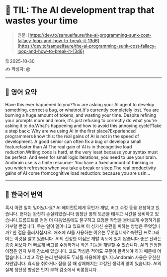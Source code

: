 # 📌 TIL: The AI development trap that wastes your time

> 원문: [https://dev.to/samuelfaure/the-ai-programming-sunk-cost-fallacy-loop-and-how-to-break-it-13d6](https://dev.to/samuelfaure/the-ai-programming-sunk-cost-fallacy-loop-and-how-to-break-it-13d6)

🗓 2025-10-30  
✍️ 작성자: @

---

## 🔹 영어 요약

Have this ever happened to you?You are asking your AI agent to develop something, correct a bug, or whatnot.It's currently completely lost. You are burning a huge amount of tokens, and wasting your time. Despite refining your prompts more and more, it's just refusing to correctly do what you're asking it to do.What's happening and how to avoid this annoying cycle?Take a step back: Why are we using AI in the first place?Experienced programmers know this: the real gains of AI is not in the speed of development. A good senior can often fix a bug or develop a small featurefaster than AI.The real gain of AI is in thecognitive load reduction.Writing code is hard, at the very least because your syntax must be perfect. And even for small logic iterations, you need to use your brain. Andbrain use is a finite resource- You have a fixed amount of thinking in you which refreshes when you take a break or sleep.The real productivity gains of AI come fromcognitive load reduction: because you are usin...

---

## 🔸 한국어 번역

혹시 이런 일이 일어났나요? AI 에이전트에게 무언가 개발, 버그 수정 등을 요청하고 있습니다. 현재는 완전히 손실되었습니다.엄청난 양의 토큰을 태우고 시간을 낭비하고 있습니다.프롬프트를 점점 더 다듬었음에도 불구하고 요청한 작업을 올바르게 수행하기를 거부할 뿐입니다. 무슨 일이 일어나고 있으며 이 성가신 순환을 피하는 방법은 무엇입니까? 한 걸음 물러서십시오. 애초에 AI를 사용하는 이유는 무엇입니까? 숙련된 프로그래머는 이것을 알고 있습니다. AI의 진정한 이점은 개발 속도에 있지 않습니다.좋은 선배는 종종 AI보다 더 빠르게 버그를 수정하거나 작은 기능을 개발할 수 있습니다. AI의 진정한 이점은 인지 부하 감소에 있습니다. 코드 작성은 적어도 구문이 완벽해야 하기 때문에 어렵습니다.그리고 작은 논리 반복에도 두뇌를 사용해야 합니다.Andbrain 사용은 유한한 자원입니다. 휴식을 취하거나 잠을 잘 때 상쾌해지는 고정된 생각의 양이 있습니다. AI의 실제 생산성 향상은 인지 부하 감소에서 비롯됩니다.
